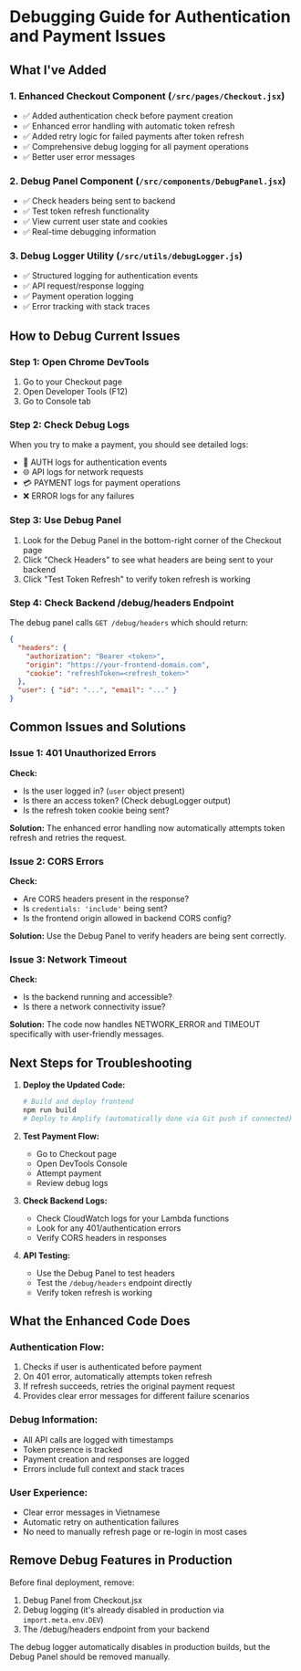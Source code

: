 # Debugging Guide for Authentication and Payment Issues

## What I've Added

### 1. Enhanced Checkout Component (`/src/pages/Checkout.jsx`)
- ✅ Added authentication check before payment creation
- ✅ Enhanced error handling with automatic token refresh
- ✅ Added retry logic for failed payments after token refresh
- ✅ Comprehensive debug logging for all payment operations
- ✅ Better user error messages

### 2. Debug Panel Component (`/src/components/DebugPanel.jsx`)
- ✅ Check headers being sent to backend
- ✅ Test token refresh functionality
- ✅ View current user state and cookies
- ✅ Real-time debugging information

### 3. Debug Logger Utility (`/src/utils/debugLogger.js`)
- ✅ Structured logging for authentication events
- ✅ API request/response logging
- ✅ Payment operation logging
- ✅ Error tracking with stack traces

## How to Debug Current Issues

### Step 1: Open Chrome DevTools
1. Go to your Checkout page
2. Open Developer Tools (F12)
3. Go to Console tab

### Step 2: Check Debug Logs
When you try to make a payment, you should see detailed logs:
- 🔐 AUTH logs for authentication events
- 🌐 API logs for network requests
- 💳 PAYMENT logs for payment operations
- ❌ ERROR logs for any failures

### Step 3: Use Debug Panel
1. Look for the Debug Panel in the bottom-right corner of the Checkout page
2. Click "Check Headers" to see what headers are being sent to your backend
3. Click "Test Token Refresh" to verify token refresh is working

### Step 4: Check Backend /debug/headers Endpoint
The debug panel calls `GET /debug/headers` which should return:
```json
{
  "headers": {
    "authorization": "Bearer <token>",
    "origin": "https://your-frontend-domain.com",
    "cookie": "refreshToken=<refresh_token>"
  },
  "user": { "id": "...", "email": "..." }
}
```

## Common Issues and Solutions

### Issue 1: 401 Unauthorized Errors
**Check:**
- Is the user logged in? (`user` object present)
- Is there an access token? (Check debugLogger output)
- Is the refresh token cookie being sent?

**Solution:**
The enhanced error handling now automatically attempts token refresh and retries the request.

### Issue 2: CORS Errors
**Check:**
- Are CORS headers present in the response?
- Is `credentials: 'include'` being sent?
- Is the frontend origin allowed in backend CORS config?

**Solution:**
Use the Debug Panel to verify headers are being sent correctly.

### Issue 3: Network Timeout
**Check:**
- Is the backend running and accessible?
- Is there a network connectivity issue?

**Solution:**
The code now handles NETWORK_ERROR and TIMEOUT specifically with user-friendly messages.

## Next Steps for Troubleshooting

1. **Deploy the Updated Code:**
   ```bash
   # Build and deploy frontend
   npm run build
   # Deploy to Amplify (automatically done via Git push if connected)
   ```

2. **Test Payment Flow:**
   - Go to Checkout page
   - Open DevTools Console
   - Attempt payment
   - Review debug logs

3. **Check Backend Logs:**
   - Check CloudWatch logs for your Lambda functions
   - Look for any 401/authentication errors
   - Verify CORS headers in responses

4. **API Testing:**
   - Use the Debug Panel to test headers
   - Test the `/debug/headers` endpoint directly
   - Verify token refresh is working

## What the Enhanced Code Does

### Authentication Flow:
1. Checks if user is authenticated before payment
2. On 401 error, automatically attempts token refresh
3. If refresh succeeds, retries the original payment request
4. Provides clear error messages for different failure scenarios

### Debug Information:
- All API calls are logged with timestamps
- Token presence is tracked
- Payment creation and responses are logged
- Errors include full context and stack traces

### User Experience:
- Clear error messages in Vietnamese
- Automatic retry on authentication failures
- No need to manually refresh page or re-login in most cases

## Remove Debug Features in Production

Before final deployment, remove:
1. Debug Panel from Checkout.jsx
2. Debug logging (it's already disabled in production via `import.meta.env.DEV`)
3. The /debug/headers endpoint from your backend

The debug logger automatically disables in production builds, but the Debug Panel should be removed manually.